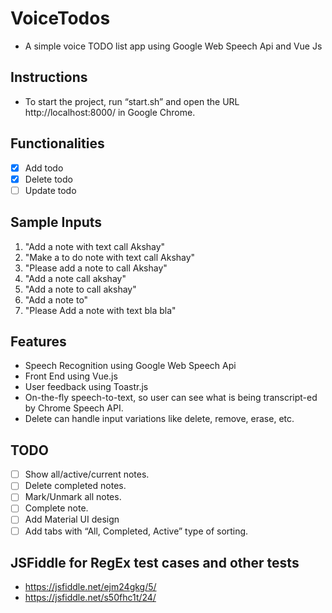 # VoiceTodos
* A simple voice TODO list app using Google Web Speech Api and Vue Js

## Instructions
* To start the project, run “start.sh” and open the URL http://localhost:8000/ in Google Chrome.

## Functionalities
- [X] Add todo
- [X] Delete todo
- [ ] Update todo

## Sample Inputs
1.	"Add a note with text call Akshay"
2.	"Make a to do note with text call Akshay"
3.	"Please add a note to call Akshay"
4.	"Add a note call akshay"
5.	"Add a note to call akshay"
6.	"Add a note to"
7.	"Please Add a note with text bla bla"

## Features
* Speech Recognition using Google Web Speech Api
* Front End using Vue.js
* User feedback using Toastr.js
* On-the-fly speech-to-text, so user can see what is being transcript-ed by Chrome Speech API.
* Delete can handle input variations like delete, remove, erase, etc.

## TODO
- [ ] Show all/active/current notes.
- [ ] Delete completed notes.
- [ ] Mark/Unmark all notes.
- [ ] Complete note.
- [ ] Add Material UI design
- [ ] Add tabs with “All, Completed, Active” type of sorting.

## JSFiddle for RegEx test cases and other tests
* https://jsfiddle.net/ejm24gkg/5/
*	https://jsfiddle.net/s50fhc1t/24/
